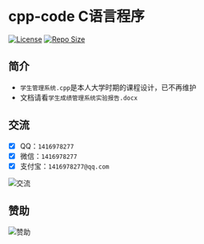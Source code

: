 # cpp-code C语言程序

[![License](https://img.shields.io/github/license/ali1416/cpp-code?label=License)](https://opensource.org/licenses/BSD-3-Clause)
[![Repo Size](https://img.shields.io/github/repo-size/ali1416/cpp-code?label=Repo%20Size&color=success)](https://github.com/ALI1416/cpp-code/archive/refs/heads/master.zip)

## 简介

- `学生管理系统.cpp`是本人大学时期的课程设计，已不再维护
- 文档请看`学生成绩管理系统实验报告.docx`

## 交流

- [x] QQ：`1416978277`
- [x] 微信：`1416978277`
- [x] 支付宝：`1416978277@qq.com`

![交流](https://cdn.jsdelivr.net/gh/ALI1416/ALI1416/image/contact.png)

## 赞助

![赞助](https://cdn.jsdelivr.net/gh/ALI1416/ALI1416/image/donate.png)
